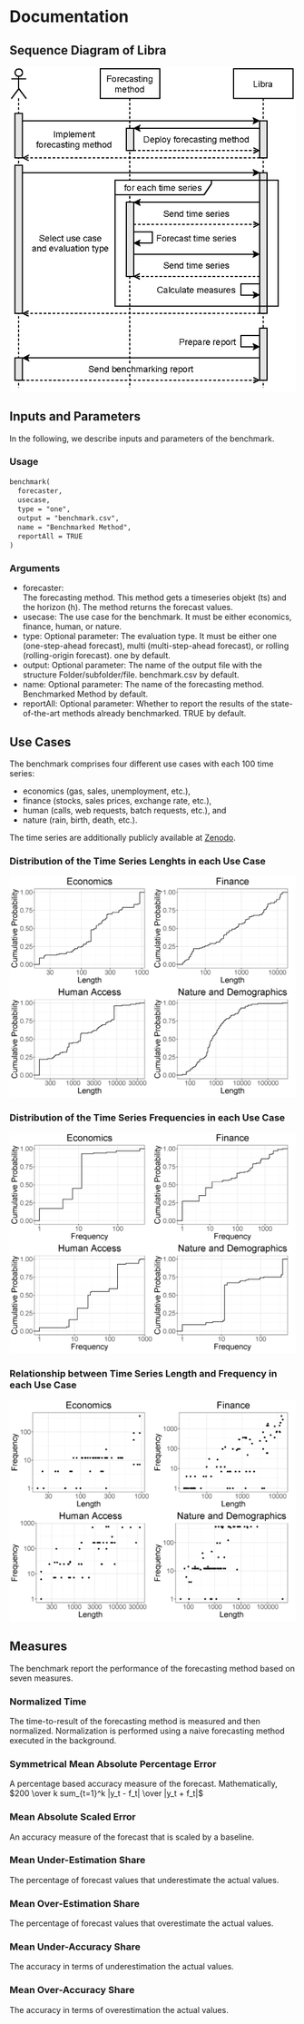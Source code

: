 # Documentation

## Sequence Diagram of Libra

![alt text](sequence_diagram.png?raw=true)

## Inputs and Parameters
In the following, we describe inputs and parameters of the benchmark.

### Usage
```
benchmark(
  forecaster,
  usecase,
  type = "one",
  output = "benchmark.csv",
  name = "Benchmarked Method",
  reportAll = TRUE
)
```

### Arguments
* forecaster:	
The forecasting method. This method gets a timeseries objekt (ts) and the horizon (h). The method returns the forecast values.
* usecase: The use case for the benchmark. It must be either economics, finance, human, or nature.
* type:	Optional parameter: The evaluation type. It must be either one (one-step-ahead forecast), multi (multi-step-ahead forecast), or rolling (rolling-origin forecast). one by default.
* output: Optional parameter: The name of the output file with the structure Folder/subfolder/file. benchmark.csv by default.
* name: Optional parameter: The name of the forecasting method. Benchmarked Method by default.
* reportAll: Optional parameter: Whether to report the results of the state-of-the-art methods already benchmarked. TRUE by default.

## Use Cases
The benchmark comprises four different use cases with each 100 time series: 
* economics (gas, sales, unemployment, etc.), 
* finance (stocks, sales prices, exchange rate, etc.),
* human (calls, web requests, batch requests, etc.), and
* nature (rain, birth, death, etc.).

The time series are additionally publicly available at [Zenodo](http://doi.org/10.5281/zenodo.4399959).

### Distribution of the Time Series Lenghts in each Use Case

![alt text](length_distribution.png?raw=true)

### Distribution of the Time Series Frequencies in each Use Case

![alt text](frequency_distribution.png?raw=true)

### Relationship between Time Series Length and Frequency in each Use Case

![alt text](frequency_length.png?raw=true)

## Measures
The benchmark report the performance of the forecasting method based on seven measures.

### Normalized Time
The time-to-result of the forecasting method is measured and then normalized. Normalization is performed using a naive forecasting method executed in the background.

### Symmetrical Mean Absolute Percentage Error
A percentage based accuracy measure of the forecast. Mathematically,
$200 \over k sum_{t=1}^k |y_t - f_t| \over |y_t + f_t|$

### Mean Absolute Scaled Error
An accuracy measure of the forecast that is scaled by a baseline.
### Mean Under-Estimation Share
 The percentage of forecast values that underestimate the actual values.
### Mean Over-Estimation Share
 The percentage of forecast values that overestimate the actual values.
### Mean Under-Accuracy Share
 The accuracy in terms of underestimation the actual values.

### Mean Over-Accuracy Share
The accuracy in terms of overestimation the actual values.